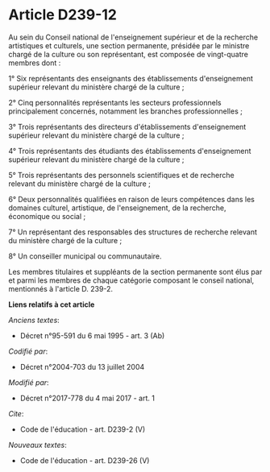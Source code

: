 # Article D239-12

Au sein du Conseil national de l'enseignement supérieur et de la recherche artistiques et culturels, une section permanente,
présidée par le ministre chargé de la culture ou son représentant, est composée de vingt-quatre membres dont : 

1° Six représentants des enseignants des établissements d'enseignement supérieur relevant du ministère chargé de la
culture ; 

2° Cinq personnalités représentants les secteurs professionnels principalement concernés, notamment les branches
professionnelles ; 

3° Trois représentants des directeurs d'établissements d'enseignement supérieur relevant du ministère chargé de la culture ; 

4° Trois représentants des étudiants des établissements d'enseignement supérieur relevant du ministère chargé de la
culture ; 

5° Trois représentants des personnels scientifiques et de recherche relevant du ministère chargé de la culture ; 

6° Deux personnalités qualifiées en raison de leurs compétences dans les domaines culturel, artistique, de l'enseignement, de
la recherche, économique ou social ; 

7° Un représentant des responsables des structures de recherche relevant du ministère chargé de la culture ; 

8° Un conseiller municipal ou communautaire. 

Les membres titulaires et suppléants de la section permanente sont élus par et parmi les membres de chaque catégorie
composant le conseil national, mentionnés à l'article D. 239-2.

**Liens relatifs à cet article**

_Anciens textes_:

  - Décret n°95-591 du 6 mai 1995 - art. 3 (Ab)

_Codifié par_:

  - Décret n°2004-703 du 13 juillet 2004

_Modifié par_:

  - Décret n°2017-778 du 4 mai 2017 - art. 1

_Cite_:

  - Code de l'éducation - art. D239-2 (V)

_Nouveaux textes_:

  - Code de l'éducation - art. D239-26 (V)
